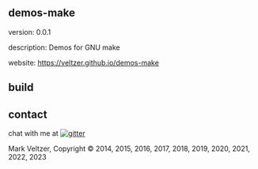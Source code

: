 ## demos-make

version: 0.0.1

description: Demos for GNU make

website: https://veltzer.github.io/demos-make

## build




## contact

chat with me at [![gitter](https://badges.gitter.im/Join%20Chat.svg)](https://gitter.im/veltzer/mark.veltzer)

Mark Veltzer, Copyright © 2014, 2015, 2016, 2017, 2018, 2019, 2020, 2021, 2022, 2023
